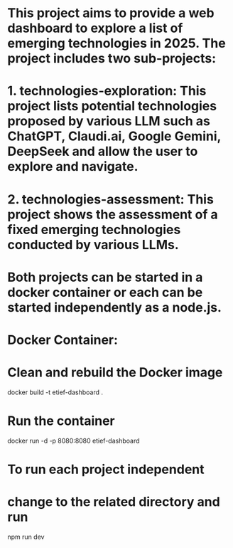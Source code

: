 # This project aims to provide a web dashboard to explore a list of emerging technologies in 2025. The project includes two sub-projects: 
# 1. technologies-exploration: This project lists potential technologies proposed by various LLM such as ChatGPT, Claudi.ai, Google Gemini, DeepSeek and allow the user to explore and navigate. 
# 2. technologies-assessment: This project shows the assessment of a fixed emerging technologies conducted by various LLMs. 
# Both projects can be started in a docker container or each can be started independently as a node.js.                    
# Docker Container: 
# Clean and rebuild the Docker image
docker build -t etief-dashboard .
# Run the container 
docker run -d -p 8080:8080 etief-dashboard

# To run each project independent 
# change to the related directory and run
 npm run dev